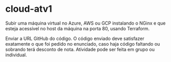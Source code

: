 # cloud-atv1

Subir uma máquina virtual no Azure, AWS ou GCP instalando o NGinx e que esteja acessível no host da máquina na porta 80, usando Terraform.

Enviar a URL GitHub do código.
O código enviado deve satisfazer exatamente o que foi pedido no enunciado, caso haja código faltando ou sobrando terá desconto de nota. 
Atividade pode ser feita em grupo ou individual.
